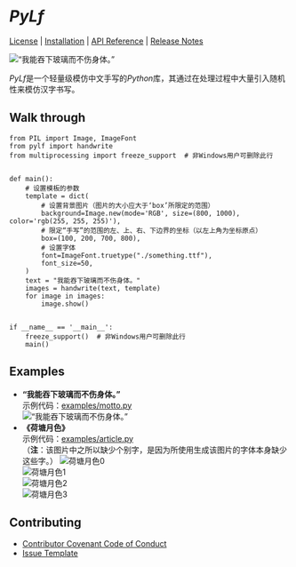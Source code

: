 # *PyLf*
[License](LICENSE) |
[Installation](docs/Installation.md) |
[API Reference](docs/API-Reference.md) |
[Release Notes](NEWS.md)

![“我能吞下玻璃而不伤身体。”](examples/out/motto.png)

*PyLf*是一个轻量级模仿中文手写的*Python*库，其通过在处理过程中大量引入随机性来模仿汉字书写。

## Walk through

    from PIL import Image, ImageFont
    from pylf import handwrite
    from multiprocessing import freeze_support  # 非Windows用户可删除此行
    
    
    def main():
        # 设置模板的参数
        template = dict(
            # 设置背景图片（图片的大小应大于‘box’所限定的范围）
            background=Image.new(mode='RGB', size=(800, 1000), color='rgb(255, 255, 255)'),
            # 限定“手写”的范围的左、上、右、下边界的坐标（以左上角为坐标原点）
            box=(100, 200, 700, 800),
            # 设置字体
            font=ImageFont.truetype("./something.ttf"),
            font_size=50,
        )
        text = "我能吞下玻璃而不伤身体。"
        images = handwrite(text, template)
        for image in images:
            image.show()
    
    
    if __name__ == '__main__':
        freeze_support()  # 非Windows用户可删除此行
        main()


## Examples

* __“我能吞下玻璃而不伤身体。”__ <br>
示例代码：[examples/motto.py](examples/motto.py) <br>
![“我能吞下玻璃而不伤身体。”](examples/out/motto.png) <br>
* __《荷塘月色》__ <br>
示例代码：[examples/article.py](examples/article.py) <br>
（**注**：该图片中之所以缺少个别字，是因为所使用生成该图片的字体本身缺少这些字。）
![荷塘月色0](examples/out/荷塘月色/0.png) <br>
![荷塘月色1](examples/out/荷塘月色/1.png) <br>
![荷塘月色2](examples/out/荷塘月色/2.png) <br>
![荷塘月色3](examples/out/荷塘月色/3.png) <br>
 
 ## Contributing
 
 * [Contributor Covenant Code of Conduct](CODE_OF_CONDUCT.md)
 * [Issue Template](ISSUE_TEMPLATE.md)
 